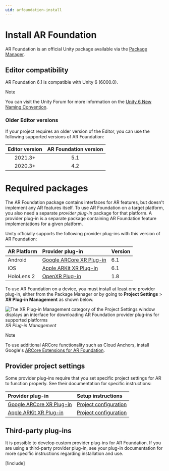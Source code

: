 ```yaml
---
uid: arfoundation-install
---
```

# Install AR Foundation

AR Foundation is an official Unity package available via the [Package Manager](https://learn.unity.com/tutorial/the-package-manager).

## Editor compatibility

AR Foundation 6.1 is compatible with Unity 6 (6000.0).

> [!NOTE]
> You can visit the Unity Forum for more information on the [Unity 6 New Naming Convention](https://forum.unity.com/threads/unity-6-new-naming-convention.1558592/).

### Older Editor versions

If your project requires an older version of the Editor, you can use the following supported versions of AR Foundation:

| Editor version | AR Foundation version |
| :------------: | :-------------------: |
|     2021.3+    |          5.1          |
|     2020.3+    |          4.2          |

# Required packages

The AR Foundation package contains interfaces for AR features, but doesn't implement any AR features itself. To use AR Foundation on a target platform, you also need a separate *provider plug-in* package for that platform. A provider plug-in is a separate package containing AR Foundation feature implementations for a given platform.

Unity officially supports the following provider plug-ins with this version of AR Foundation:

| AR Platform | Provider plug-in                                                                                        | Version |
| :---------- | :------------------------------------------------------------------------------------------------------ | :------ |
| Android     | [Google ARCore XR Plug-in](https://docs.unity3d.com/Packages/com.unity.xr.arcore@6.1/manual/index.html) |   6.1   |
| iOS         | [Apple ARKit XR Plug-in](https://docs.unity3d.com/Packages/com.unity.xr.arkit@6.1/manual/index.html)    |   6.1   |
| HoloLens 2  | [OpenXR Plug-in](https://docs.unity3d.com/Packages/com.unity.xr.openxr@1.8/manual/index.html)           |   1.8   |

To use AR Foundation on a device, you must install at least one provider plug-in, either from the Package Manager or by going to **Project Settings** > **XR Plug-in Management** as shown below.

![The XR Plug-in Management category of the Project Settings window displays an interface for downloading AR Foundation provider plug-ins for supported platforms](../images/enable-arcore-plugin.png)<br/>*XR Plug-in Management*

> [!NOTE]
> To use additional ARCore functionality such as Cloud Anchors, install Google's [ARCore Extensions for AR Foundation](https://developers.google.com/ar/develop/unity-arf).

## Provider project settings

Some provider plug-ins require that you set specific project settings for AR to function properly. See their documentation for specific instructions:

| Provider plug-in | Setup instructions |
| :--------------- | :----------------- |
| [Google ARCore XR Plug-in](https://docs.unity3d.com/Packages/com.unity.xr.arcore@6.1/manual/index.html) | [Project configuration](https://docs.unity3d.com/Packages/com.unity.xr.arcore@6.1/manual/project-configuration-arcore.html) |
| [Apple ARKit XR Plug-in](https://docs.unity3d.com/Packages/com.unity.xr.arkit@6.1/manual/index.html) | [Project configuration](https://docs.unity3d.com/Packages/com.unity.xr.arkit@6.1/manual/project-configuration-arkit.html) |

## Third-party plug-ins

It is possible to develop custom provider plug-ins for AR Foundation. If you are using a third-party provider plug-in, see your plug-in documentation for more specific instructions regarding installation and use.

[!include[](../snippets/apple-arkit-trademark.md)]
